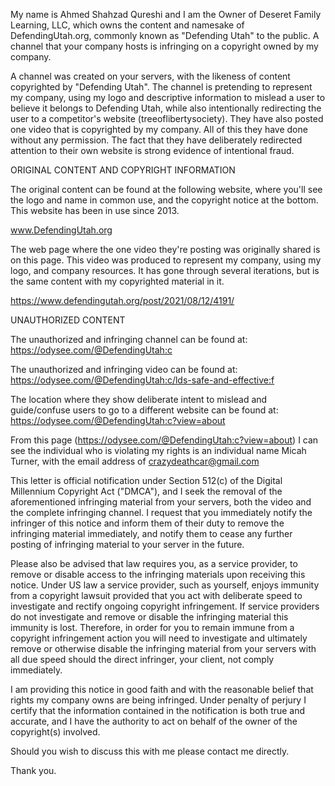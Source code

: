 My name is Ahmed Shahzad Qureshi and I am the Owner of Deseret Family Learning, LLC, which owns the content and namesake of DefendingUtah.org, commonly known as "Defending Utah" to the public. A channel that your company hosts is infringing on a copyright owned by my company.

A channel was created on your servers, with the likeness of content copyrighted by "Defending Utah". The channel is pretending to represent my company, using my logo and descriptive information to mislead a user to believe it belongs to Defending Utah, while also intentionally redirecting the user to a competitor's website (treeoflibertysociety). They have also posted one video that is copyrighted by my company. All of this they have done without any permission. The fact that they have deliberately redirected attention to their own website is strong evidence of intentional fraud.

ORIGINAL CONTENT AND COPYRIGHT INFORMATION

The original content can be found at the following website, where you'll see the logo and name in common use, and the copyright notice at the bottom. This website has been in use since 2013.

www.DefendingUtah.org

The web page where the one video they're posting was originally shared is on this page. This video was produced to represent my company, using my logo, and company resources. It has gone through several iterations, but is the same content with my copyrighted material in it.

https://www.defendingutah.org/post/2021/08/12/4191/

UNAUTHORIZED CONTENT

The unauthorized and infringing channel can be found at:
https://odysee.com/@DefendingUtah:c

The unauthorized and infringing video can be found at:
https://odysee.com/@DefendingUtah:c/lds-safe-and-effective:f

The location where they show deliberate intent to mislead and guide/confuse users to go to a different website can be found at:
https://odysee.com/@DefendingUtah:c?view=about

From this page (https://odysee.com/@DefendingUtah:c?view=about) I can see the individual who is violating my rights is an individual name Micah Turner, with the email address of crazydeathcar@gmail.com

This letter is official notification under Section 512(c) of the Digital Millennium Copyright Act ("DMCA"), and I seek the removal of the aforementioned infringing material from your servers, both the video and the complete infringing channel. I request that you immediately notify the infringer of this notice and inform them of their duty to remove the infringing material immediately, and notify them to cease any further posting of infringing material to your server in the future.

Please also be advised that law requires you, as a service provider, to remove or disable access to the infringing materials upon receiving this notice. Under US law a service provider, such as yourself, enjoys immunity from a copyright lawsuit provided that you act with deliberate speed to investigate and rectify ongoing copyright infringement. If service providers do not investigate and remove or disable the infringing material this immunity is lost. Therefore, in order for you to remain immune from a copyright infringement action you will need to investigate and ultimately remove or otherwise disable the infringing material from your servers with all due speed should the direct infringer, your client, not comply immediately.

I am providing this notice in good faith and with the reasonable belief that rights my company owns are being infringed. Under penalty of perjury I certify that the information contained in the notification is both true and accurate, and I have the authority to act on behalf of the owner of the copyright(s) involved.

Should you wish to discuss this with me please contact me directly.

Thank you.
